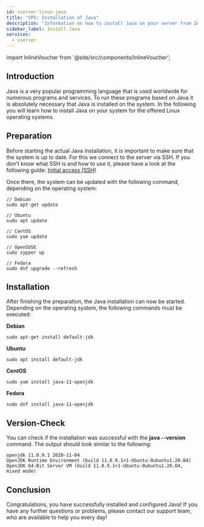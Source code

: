 ```yaml
---
id: vserver-linux-java
title: "VPS: Installation of Java"
description: "Information on how to install Java on your server from ZAP-Hosting"
sidebar_label: Install Java
services:
  - vserver
---
```


import InlineVoucher from '@site/src/components/InlineVoucher';

## Introduction

Java is a very popular programming language that is used worldwide for numerous programs and services. To run these programs based on Java it is absolutely necessary that Java is installed on the system. In the following you will learn how to install Java on your system for the offered Linux operating systems. 

<InlineVoucher />

## Preparation

Before starting the actual Java installation, it is important to make sure that the system is up to date. For this we connect to the server via SSH. If you don't know what SSH is and how to use it, please have a look at the following guide: [Initial access (SSH)](vserver-linux-ssh.md)

Once there, the system can be updated with the following command, depending on the operating system:

```
// Debian
sudo apt-get update

// Ubuntu
sudo apt update

// CentOS
sudo yum update

// OpenSUSE
sudo zypper up

// Fedora
sudo dnf upgrade --refresh
```



## Installation

After finishing the preparation, the Java installation can now be started. Depending on the operating system, the following commands must be executed:

**Debian**

```
sudo apt-get install default-jdk
```

**Ubuntu**

```
sudo apt install default-jdk
```

**CentOS**

```
sudo yum install java-11-openjdk
```

**Fedora**

```
sudo dnf install java-11-openjdk
```



## Version-Check

You can check if the installation was successful with the **java --version** command. The output should look similar to the following:

```
openjdk 11.0.9.1 2020-11-04
OpenJDK Runtime Environment (build 11.0.9.1+1-Ubuntu-0ubuntu1.20.04)
OpenJDK 64-Bit Server VM (build 11.0.9.1+1-Ubuntu-0ubuntu1.20.04, mixed mode)
```

## Conclusion

Congratulations, you have successfully installed and configured Java! If you have any further questions or problems, please contact our support team, who are available to help you every day! 



<InlineVoucher />
